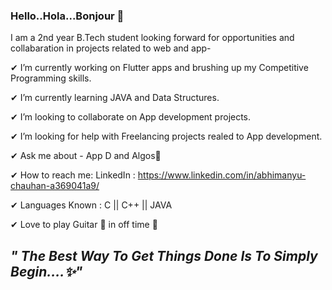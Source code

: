 ### Hello..Hola...Bonjour 👋

I am a 2nd year B.Tech student looking forward for opportunities and collabaration in projects related to web and app-

✔ I’m currently working on Flutter apps and brushing up my Competitive Programming skills.

✔ I’m currently learning JAVA and Data Structures.

✔ I’m looking to collaborate on App development projects.

✔ I’m looking for help with Freelancing projects realed to App development.

✔ Ask me about - App D and Algos📲

✔ How to reach me: LinkedIn : https://www.linkedin.com/in/abhimanyu-chauhan-a369041a9/

✔ Languages Known : C || C++ || JAVA

✔ Love to play Guitar 🎸 in off time 🤗

## *" The Best Way To Get Things Done Is To Simply Begin....✨"*
